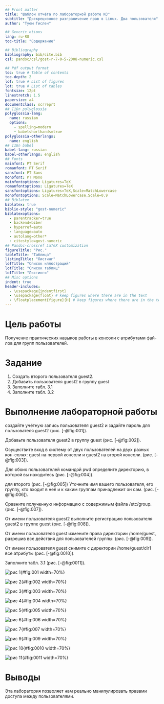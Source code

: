 ```yaml
---
## Front matter
title: "Шаблон отчёта по лабораторной работе N3"
subtitle: "Дискреционное разграничение прав в Linux. Два пользователя"
author: "Туем Гислен"

## Generic otions
lang: ru-RU
toc-title: "Содержание"

## Bibliography
bibliography: bib/cite.bib
csl: pandoc/csl/gost-r-7-0-5-2008-numeric.csl

## Pdf output format
toc: true # Table of contents
toc-depth: 2
lof: true # List of figures
lot: true # List of tables
fontsize: 12pt
linestretch: 1.5
papersize: a4
documentclass: scrreprt
## I18n polyglossia
polyglossia-lang:
  name: russian
  options:
	- spelling=modern
	- babelshorthands=true
polyglossia-otherlangs:
  name: english
## I18n babel
babel-lang: russian
babel-otherlangs: english
## Fonts
mainfont: PT Serif
romanfont: PT Serif
sansfont: PT Sans
monofont: PT Mono
mainfontoptions: Ligatures=TeX
romanfontoptions: Ligatures=TeX
sansfontoptions: Ligatures=TeX,Scale=MatchLowercase
monofontoptions: Scale=MatchLowercase,Scale=0.9
## Biblatex
biblatex: true
biblio-style: "gost-numeric"
biblatexoptions:
  - parentracker=true
  - backend=biber
  - hyperref=auto
  - language=auto
  - autolang=other*
  - citestyle=gost-numeric
## Pandoc-crossref LaTeX customization
figureTitle: "Рис."
tableTitle: "Таблица"
listingTitle: "Листинг"
lofTitle: "Список иллюстраций"
lotTitle: "Список таблиц"
lolTitle: "Листинги"
## Misc options
indent: true
header-includes:
  - \usepackage{indentfirst}
  - \usepackage{float} # keep figures where there are in the text
  - \floatplacement{figure}{H} # keep figures where there are in the text
---
```


# Цель работы

Получение практических навыков работы в консоли с атрибутами фай-
лов для групп пользователей.


# Задание
1. Создать второго пользователя guest2.
2. Добавить пользователя guest2 в группу guest
3. Заполните табл. 3.1
4. Заполните табл. 3.2




# Выполнение лабораторной работы


создайте учётную запись пользователя guest2 и задайте пароль для пользователя guest2 (рис. [-@fig:001]).


Добавьте пользователя guest2 в группу guest (рис. [-@fig:002]).



Осуществите вход в систему от двух пользователей на двух разных кон-солях: guest на первой консоли и guest2 на второй консоли. (рис. [-@fig:003]).



Для обоих пользователей командой pwd определите директорию, в которой вы находитесь (рис. [-@fig:004]).


для второго (рис. [-@fig:005])
Уточните имя вашего пользователя, его группу, кто входит в неё и к каким группам принадлежит он сам. (рис. [-@fig:006]).



Сравните полученную информацию с содержимым файла /etc/group. (рис. [-@fig:007]).


От имени пользователя guest2 выполните регистрацию пользователя guest2 в группе guest  (рис. [-@fig:008]).



От имени пользователя guest измените права директории /home/guest, разрешив все действия для пользователей группы: (рис. [-@fig:009]).


От имени пользователя guest снимите с директории /home/guest/dir1 все атрибуты (рис. [-@fig:0010]).


Заполните табл. 3.1 (рис. [-@fig:0011]).



![рис 1](image/1.jpg){#fig:001 width=70%}


![рис 2](image/2.jpg){#fig:002 width=70%}


![рис 3](image/3.jpg){#fig:003 width=70%}


![рис 4](image/4-1.jpg){#fig:004 width=70%}


![рис 5](image/4-2.jpg){#fig:005 width=70%}


![рис 6](image/5-2.jpg){#fig:006 width=70%}


![рис 7](image/6-2.jpg){#fig:007 width=70%}


![рис 9](image/8.jpg){#fig:009 width=70%}


![рис 10](image/10.jpg){#fig:0010 width=70%}


![рис 11](image/14.jpg){#fig:0011 width=70%}


# Выводы

Эта лаборатория позволяет нам реально манипулировать правами доступа между пользователями.
